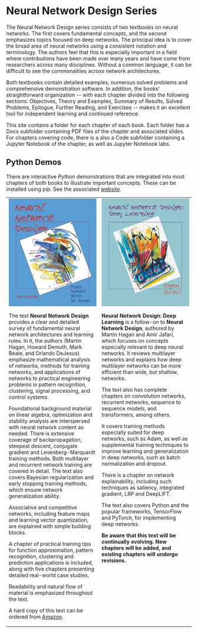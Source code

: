 # Neural Network Design Series

The Neural Network Design series consists of two textbooks on neural networks. 
The first covers fundamental concepts, and the second emphasizes topics focused on deep networks. 
The principal idea is to cover the broad area of neural networks using a consistent
notation and terminology. The authors feel that this is especially important in 
a field where contributions have been made over many years and 
have come from researchers across many disciplines. Without a 
common language, it can be difficult to see the commonalities across network
architectures.

Both textbooks contain detailed examples, numerous solved problems and comprehensive demonstration 
software. In addition, the books' straightforward organization -- with each chapter divided into the 
following sections: Objectives, Theory and Examples, Summary of Results, Solved Problems, Epilogue, 
Further Reading, and Exercises -- makes it an excellent tool for independent learning and continued reference.

This site contains a folder for each chapter of each book. Each folder has a Docs subfolder 
containing PDF files of the chapter and associated slides. For chapters covering code, there is a 
also a Code subfolder containing a Jupyter Notebook of the chapter, as well as Jupyter Notebook labs.

## Python Demos
There are interactive Python demonstrations that are integrated 
into most chapters of both books to illustrate important 
concepts. These can be installed using pip. See the associated 
[website](https://pypi.org/project/nndesigndemos/).

<table>
<tr>
<td width="50%" valign="top">
<img src="NNDesign/FrontCoverSmallNND.jpg" alt="FrontCoverSmallNND.jpg">

The text **Neural Network Design** provides a clear and detailed survey of 
fundamental neural network architectures 
and learning rules. In it, the authors (Martin Hagan, Howard Demuth, 
Mark Beale, and Orlando DeJesus) emphasize mathematical analysis of
networks, methods for training networks, and applications of networks to 
practical engineering problems in 
pattern recognition, clustering, signal processing, and control systems. 

Foundational background material on linear algebra, optimization and
stability analysis are interspersed with neural network content as needed.
There is extensive coverage of backpropagation, steepest descent, conjugate gradient and 
Levenberg-Marquardt training methods. Both multilayer and recurrent network training are covered 
in detail. The text also covers Bayesian regularization and early stopping training methods, 
which ensure network generalization ability.

Associative and competitive networks, including feature maps and learning vector quantization, 
are explained with simple building blocks.

A chapter of practical training tips for function approximation, pattern recognition, clustering 
and prediction applications is included, along with five chapters presenting detailed real-world 
case studies.

Readability and natural flow of material is emphasized throughout the text.

A hard copy of this text can be ordered from [Amazon](https://www.amazon.com/Neural-Network-Design-Martin-Hagan/dp/0971732116).

</td>
<td width="50%" valign="top">
<img src="NNDesignDeepLearning/FrontCoverSmall.jpg" alt="FrontCoverSmall.jpg">

**Neural Network Design: Deep Learning** is a follow-on to **Neural Network Design**,
authored by Martin Hagan and Amir Jafari, which focuses on concepts especially
relevant to deep neural networks. It reviews multilayer networks and explains 
how deep multilayer networks can be more efficient than wide, but shallow, networks.

The text also has complete chapters on convolution networks, recurrent networks, 
sequence to sequence models, and transformers, among others.

It covers training methods especially suited for deep networks, such as Adam, as well as supplemental
training techniques to improve learning and generalization in deep networks, such as batch normalization
and dropout.

There is a chapter on network explainability, including such techniques as saliency, 
integrated gradient, LRP and DeepLIFT.

The text also covers Python and the popular frameworks, TensorFlow and PyTorch, for 
implementing deep networks.

**Be aware that this text will be continually evolving. 
New chapters will be added, and existing chapters will 
undergo revisions.**

</td>
</tr>
</table>


